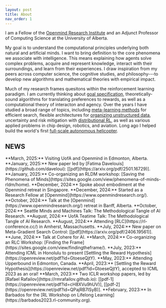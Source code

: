 ```yaml
---
layout: post
title: About
nav_order: 1
---
```

<!-- <img src="/assets/img/profile.png" alt="Profile" width="200" height="250" style="float: left;"> -->

I am a Fellow of the [Openmind Research Institute](https://www.openmindresearch.org/) and an Adjunct Professor of Computing Science at the University of Alberta.

My goal is to understand the computational principles underlying both natural and artificial minds. I want to bring definition to the core phenomena we associate with intelligence. This means explaining how agents solve complex problems, acquire and represent knowledge, interact with their surroundings, and learn from their experiences. I draw inspiration from my peers across computer science, the cognitive studies, and philosophy---to develop new algorithms and mathematical theories with empirical impact.

<!-- I strive for my work to have both empirical and philosphical value.  -->
<!-- I want to articulate how the phenomena we associate with intelligence can be unified under a core set of concepts and laws.  -->
<!-- I want to articulate the concepts and laws that explain core phenomena we associate with intelligence. -->
<!-- Furthermore, I want to understand how such concepts inform scientific models that can be tested. -->
<!-- My research uses algorithms and mathematical theory, and I draw inspiraction from my peers across computer science, cognitive studies, and philosophy.  -->

Much of my research frames quesitons within the reinforcement learning paradigm. I am currently thinking about [goal specification](https://proceedings.mlr.press/v202/bowling23a/bowling23a.pdf), theoretically-sound algorithms for translating preferences to rewards, as well as a computational theory of interacton and agency. Over the years I have studied a broad range of topics, including [meta-learning methods](https://arxiv.org/pdf/2406.19561) for efficient search, flexible architectures for [organizing unstructured data](https://arxiv.org/pdf/2106.09776), uncertainty and risk mitigation with [distributional RL](https://proceedings.mlr.press/v119/martin20a/martin20a.pdf), as well as various applied problems in chip design, robotics, and aviation. Long ago I helped build the world's first [full-scale autonomous helicopter](https://vtol.org/awards-and-contests/vertical-flight-society-award-winners?awardID=5).   

<h2 class="content-listing-header sans">NEWS</h2>
**March, 2025:** Visiting UofA and Openmind in Edmonton, Alberta.  
**January, 2025:** New paper led by [Fatima Davelouis](https://github.com/daveloui): [[pdf](https://arxiv.org/pdf/2501.16729)].  
**January, 2025:** Co-organizing an RLDM workshop: [Saving the Phenomena of Minds](https://sites.google.com/view/phenomena-of-minds-rldm/home).  
**December, 2024:** Spoke about embodiment at the Openmind retreat in Singapore.  
**December, 2024:** Started as a Research Fellow at [Openmind](https://www.openmindresearch.org/).  
**October, 2024:** Talk at the [Openmind](https://www.openmindresearch.org/) retreat in Banff, Alberta.  
**October, 2024:** Seattle Minds and Machines Talk: The Methodological Tangle of AI Research.  
**August, 2024:** UofA Teatime Talk: The Methodological Tangle of AI Research.  
**August, 2024:** Attending [RLC](https://rl-conference.cc/) in Amherst, Massachusetts.  
**July, 2024:** New paper on Meta-Gradient Search Control: [[pdf](https://arxiv.org/pdf/2406.19561)].  
**June, 2024:** Talk at Cohere for AI.  
**March, 2024:** Co-organizing an RLC Workshop: [Finding the Frame](https://sites.google.com/view/findingtheframe/).  
**July, 2023:** Attending ICML in Honolulu to present [Settling the Reward Hypothesis](https://openreview.net/pdf?id=GtoeseQjtY).  
**May, 2023:** Attending Upperbound in Edmonton, Canada.  
**April, 2023:** [Settling the Reward Hypothesis](https://openreview.net/pdf?id=GtoeseQjtY), accepted to ICML 2023 as an oral!  
**March, 2023:** Two ICLR workshop papers, led by [Rafael Rafailov](https://rmrafailov.github.io): [[pdf-1](https://openreview.net/pdf?id=cH8XVu9hUV)], [[pdf-2](https://openreview.net/pdf?id=QPajRB7ISyB)].  
**February, 2023:** In Barbados for the [RL Workshop on Lifelong Learning](https://barbados2023.rl-community.org).